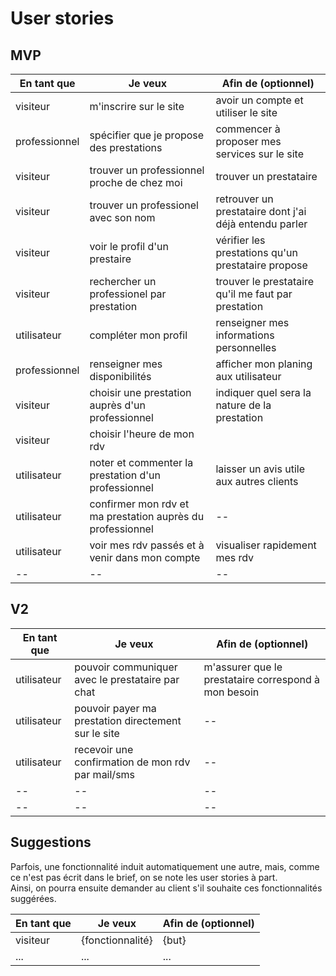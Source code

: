 # User stories

## MVP

| En tant que | Je veux | Afin de (optionnel) |
|--|--|--|
| visiteur | m'inscrire sur le site | avoir un compte et utiliser le site |
| professionnel | spécifier que je propose des prestations | commencer à proposer mes services sur le site |
| visiteur | trouver un professionnel proche de chez moi | trouver un prestataire |
| visiteur | trouver un professionel avec son nom | retrouver un prestataire dont j'ai déjà entendu parler |
| visiteur | voir le profil d'un prestaire | vérifier les prestations qu'un prestataire propose |
| visiteur | rechercher un professionel par prestation | trouver le prestataire qu'il me faut par prestation |
| utilisateur | compléter mon profil | renseigner mes informations personnelles |
| professionnel | renseigner mes disponibilités | afficher mon planing aux utilisateur |
| visiteur | choisir une prestation auprès d'un professionnel | indiquer quel sera la nature de la prestation|
| visiteur | choisir l'heure de mon rdv | |
| utilisateur | noter et commenter la prestation d'un professionnel | laisser un avis utile aux autres clients |
| utilisateur | confirmer mon rdv et ma prestation auprès du professionnel |--|
| utilisateur | voir mes rdv passés et à venir dans mon compte | visualiser rapidement mes rdv |
|--|--|--|


## V2

| En tant que | Je veux | Afin de (optionnel) |
|--|--|--|
| utilisateur | pouvoir communiquer avec le prestataire par chat | m'assurer que le prestataire correspond à mon besoin |
| utilisateur | pouvoir payer ma prestation directement sur le site |--|
| utilisateur | recevoir une confirmation de mon rdv par mail/sms |--|
|--|--|--|
|--|--|--|


## Suggestions

Parfois, une fonctionnalité induit automatiquement une autre, mais, comme ce n'est pas écrit dans le brief, on se note les user stories à part.  
Ainsi, on pourra ensuite demander au client s'il souhaite ces fonctionnalités suggérées.

| En tant que | Je veux | Afin de (optionnel) |
|--|--|--|
| visiteur | {fonctionnalité} | {but} |
| ... | ... | ... |